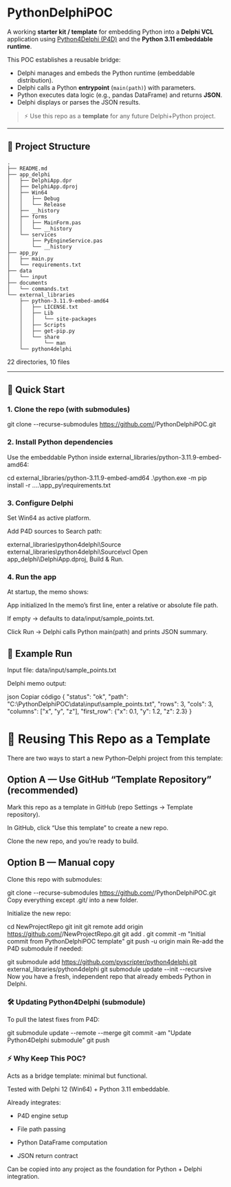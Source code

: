 # PythonDelphiPOC  

A working **starter kit / template** for embedding Python into a **Delphi VCL** application using [Python4Delphi (P4D)](https://github.com/pyscripter/python4delphi) and the **Python 3.11 embeddable runtime**.  

This POC establishes a reusable bridge:
- Delphi manages and embeds the Python runtime (embeddable distribution).  
- Delphi calls a Python **entrypoint** (`main(path)`) with parameters.  
- Python executes data logic (e.g., pandas DataFrame) and returns **JSON**.  
- Delphi displays or parses the JSON results.  

> ⚡️ Use this repo as a **template** for any future Delphi+Python project.  

---

## 📂 Project Structure

```text
.
├── README.md
├── app_delphi
│   ├── DelphiApp.dpr
│   ├── DelphiApp.dproj
│   ├── Win64
│   │   ├── Debug
│   │   └── Release
│   ├── __history
│   ├── forms
│   │   ├── MainForm.pas
│   │   └── __history
│   └── services
│       ├── PyEngineService.pas
│       └── __history
├── app_py
│   ├── main.py
│   └── requirements.txt
├── data
│   └── input
├── documents
│   └── commands.txt
└── external_libraries
    ├── python-3.11.9-embed-amd64
    │   ├── LICENSE.txt
    │   ├── Lib
    │   │   └── site-packages
    │   ├── Scripts
    │   ├── get-pip.py
    │   └── share
    │       └── man
    └── python4delphi
```
22 directories, 10 files


---

## 🚀 Quick Start

### 1. Clone the repo (with submodules)

git clone --recurse-submodules https://github.com/<your-username>/PythonDelphiPOC.git

### 2. Install Python dependencies
Use the embeddable Python inside external_libraries/python-3.11.9-embed-amd64:

cd external_libraries/python-3.11.9-embed-amd64
.\python.exe -m pip install -r ..\..\app_py\requirements.txt

### 3. Configure Delphi
Set Win64 as active platform.

Add P4D sources to Search path:

external_libraries\python4delphi\Source
external_libraries\python4delphi\Source\vcl
Open app_delphi\DelphiApp.dproj, Build & Run.

### 4. Run the app
At startup, the memo shows:

App initialized
In the memo’s first line, enter a relative or absolute file path.

If empty → defaults to data/input/sample_points.txt.

Click Run → Delphi calls Python main(path) and prints JSON summary.

## 🧪 Example Run
Input file: data/input/sample_points.txt

Delphi memo output:

json
Copiar código
{
  "status": "ok",
  "path": "C:\\PythonDelphiPOC\\data\\input\\sample_points.txt",
  "rows": 3,
  "cols": 3,
  "columns": ["x", "y", "z"],
  "first_row": {"x": 0.1, "y": 1.2, "z": 2.3}
}
# 🔄 Reusing This Repo as a Template
There are two ways to start a new Python–Delphi project from this template:

## Option A — Use GitHub “Template Repository” (recommended)
Mark this repo as a template in GitHub (repo Settings → Template repository).

In GitHub, click “Use this template” to create a new repo.

Clone the new repo, and you’re ready to build.

## Option B — Manual copy
Clone this repo with submodules:

git clone --recurse-submodules https://github.com/<your-username>/PythonDelphiPOC.git
Copy everything except .git/ into a new folder.

Initialize the new repo:

cd NewProjectRepo
git init
git remote add origin https://github.com/<your-username>/NewProjectRepo.git
git add .
git commit -m "Initial commit from PythonDelphiPOC template"
git push -u origin main
Re-add the P4D submodule if needed:

git submodule add https://github.com/pyscripter/python4delphi.git external_libraries/python4delphi
git submodule update --init --recursive
Now you have a fresh, independent repo that already embeds Python in Delphi.

### 🛠 Updating Python4Delphi (submodule)
To pull the latest fixes from P4D:

git submodule update --remote --merge
git commit -am "Update Python4Delphi submodule"
git push
### ⚡️ Why Keep This POC?
Acts as a bridge template: minimal but functional.

Tested with Delphi 12 (Win64) + Python 3.11 embeddable.

Already integrates:

- P4D engine setup

- File path passing

- Python DataFrame computation

- JSON return contract

Can be copied into any project as the foundation for Python + Delphi integration.

